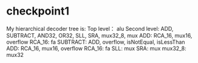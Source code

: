 # checkpoint1

My hierarchical decoder tree is:
 Top level： alu
      Second level: ADD, SUBTRACT, AND32, OR32, SLL, SRA, mux32_8, mux
            ADD: RCA_16, mux16, overflow
                  RCA_16: fa
            SUBTRACT: ADD, overflow, isNotEqual, isLessThan
            ADD: RCA_16, mux16, overflow
                  RCA_16: fa
            SLL: mux
            SRA: mux
            mux32_8: mux32
     
     
